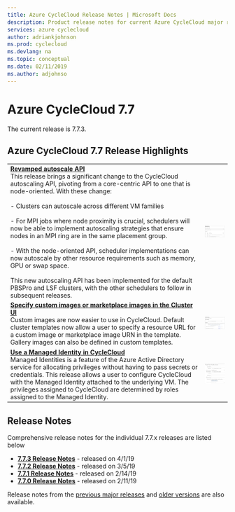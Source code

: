 ```yaml
---
title: Azure CycleCloud Release Notes | Microsoft Docs
description: Product release notes for current Azure CycleCloud major release
services: azure cyclecloud
author: adriankjohnson
ms.prod: cyclecloud
ms.devlang: na
ms.topic: conceptual
ms.date: 02/11/2019
ms.author: adjohnso
---
```


# Azure CycleCloud 7.7

The current release is 7.7.3.

## Azure CycleCloud 7.7 Release Highlights

|  |  |
| --- | --- |
| [**Revamped autoscale API**](autoscale-api.md)<br/>This release brings a significant change to the CycleCloud autoscaling API, pivoting from a core-centric API to one that is node-oriented. With these change:<br/><br/>  - Clusters can autoscale across different VM families<br/><br/>  - For MPI jobs where node proximity is crucial, schedulers will now be able to implement autoscaling strategies that ensure nodes in an MPI ring are in the same placement group.<br/><br/>  - With the node-oriented API, scheduler implementations can now autoscale by other resource requirements such as memory, GPU or swap space.<br/><br/>This new autoscaling API has been implemented for the default PBSPro and LSF clusters, with the other schedulers to follow in subsequent releases.|![Autoscale sample](./images/release-notes/autoscale-api.png) |
| [**Specify custom images or marketplace images in the Cluster UI**](custom-images.md)<br/>Custom images are now easier to use in CycleCloud. Default cluster templates now allow a user to specify a resource URL for a custom image or marketplace image URN in the template. Gallery images can also be defined in custom templates. | [ ![Custom image sample](./images/release-notes/custom-image-inline.png) ](./images/release-notes/custom-image-expanded.png#lightbox) |
| [**Use a Managed Identity in CycleCloud**](managed-identities.md)<br/>Managed Identities is a feature of the Azure Active Directory service for allocating privileges without having to pass secrets or credentials. This release allows a user to configure CycleCloud with the Managed Identity attached to the underlying VM. The privileges assigned to CycleCloud are determined by roles assigned to the Managed Identity. | ![Managed identity sample](./images/release-notes/managed-identity-smallfont.gif) |

## Release Notes

Comprehensive release notes for the individual 7.7.x releases are listed below

* [**7.7.3 Release Notes**](release-notes/7-7-3.md) - released on 4/1/19
* [**7.7.2 Release Notes**](release-notes/7-7-2.md) - released on 3/5/19
* [**7.7.1 Release Notes**](release-notes/7-7-1.md) - released on 2/14/19
* [**7.7.0 Release Notes**](release-notes/7-7-0.md) - released on 2/11/19

Release notes from the [previous major releases](release-notes-previous.md) and [older versions](release-notes-archive.md) are also available.
